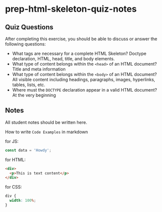 # prep-html-skeleton-quiz-notes

## Quiz Questions

After completing this exercise, you should be able to discuss or answer the following questions:

- What tags are necessary for a complete HTML Skeleton?
  Doctype declaration, HTML, head, title, and body elements.
- What type of content belongs within the `<head>` of an HTML document?
  Title and meta information
- What type of content belongs within the `<body>` of an HTML document?
  All visible content including headings, paragraphs, images, hyperlinks, tables, lists, etc.
- Where must the `DOCTYPE` declaration appear in a valid HTML document?
  At the very beginning

## Notes

All student notes should be written here.

How to write `Code Examples` in markdown

for JS:

```javascript
const data = 'Howdy';
```

for HTML:

```html
<div>
  <p>This is text content</p>
</div>
```

for CSS:

```css
div {
  width: 100%;
}
```
